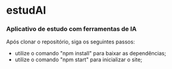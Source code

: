 # estudAI

### Aplicativo de estudo com ferramentas de IA

Após clonar o repositório, siga os seguintes passos:

- utilize o comando "npm install" para baixar as dependências;
- utilize o comando "npm start" para inicializar o site;
